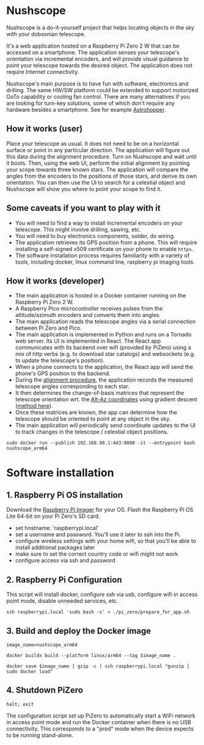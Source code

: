 # Nushscope


Nushscope is a do-it-yourself project that helps locating objects in the sky with your dobsonian telescope.

It's a web application hosted on a Raspberry Pi Zero 2 W that can be accessed on a smartphone. The application senses your telescope's orientation via incremental encoders, and will provide visual guidance to point your telescope towards the desired object. The application does not require Internet connectivity.

Nushscope's main purpose is to have fun with software, electronics and drilling. The same HW/SW platform could be extended to support motorized GoTo capability or cooling fan control.
There are many alternatives if you are looking for turn-key solutions, some of which don't require any hardware besides a smartphone. See for example [Astrohopper](https://github.com/artyom-beilis/skyhopper/blob/main/README.md).


## How it works (user)

Place your telescope as usual. It does not need to be on a horizontal surface or point in any particular direction. The application will figure out this data during the alignment procedure.
Turn on Nushscope and wait until it boots. Then, using the web UI, perform the initial alignment by pointing your scope towards three known stars.
The application will compare the angles from the encoders to the positions of those stars, and derive its own orientation.
You can then use the UI to search for a celestial object and Nushscope will show you where to point your scope to find it.

## Some caveats if you want to play with it

- You will need to find a way to install incremental encoders on your telescope. This might involve drilling, sawing, etc.
- You will need to buy electronics components, solder, do wiring.
- The application retrieves its GPS position from a phone. This will require installing a self-signed x509 certificate on your phone to enable `https`.
- The software installation process requires familiarity with a variety of tools, including docker, linux command line, raspberry pi imaging tools.

## How it works (developer)

- The main application is hosted in a Docker container running on the Raspberry Pi Zero 2 W.
- A Raspberry Pico microcontroller receives pulses from the altitude/azimuth encoders and converts them into angles.
- The main application reads the telescope angles via a serial connection between Pi Zero and Pico.
- The main application is implemented in Python and runs on a Tornado web server. Its UI is implemented in React. The React app communicates with its backend over wifi (provided by PiZero) using a mix of http verbs (e.g. to download star catalogs) and websockets (e.g. to update the telescope's position).
- When a phone connects to the application, the React app will send the phone's GPS position to the backend.
- During the [alignment procedure](./backend/app/alignment/alignment_delegate.py), the application records the measured telescope angles corresponding to each star.
- It then determines the change-of-basis matrices that represent the telescope orientation wrt. the [Alt-Az coordinates](https://en.wikipedia.org/wiki/Horizontal_coordinate_system) using gradient descent ([method here](./documentation/Alignment.md)).
- Once these matrices are known, the app can determine how the telescope should be oriented to point at any object in the sky.
- The main application will periodically send coordinate updates to the UI to track changes in the telescope / celestial object positions.


```shell
sudo docker run --publish 192.168.99.1:443:8000 -it --entrypoint bash nushscope_arm64
```

# Software installation

## 1. Raspberry Pi OS installation

Download the [Raspberry Pi Imager](https://www.raspberrypi.com/software/) for your OS.
Flash the Raspberry Pi OS Lite 64-bit on your Pi Zero's SD card.
- set hostname: 'raspberrypi.local'
- set a username and password. You'll use it later to ssh into the Pi.
- configure wireless settings with your home wifi, so that you'll be able to install additional packages later
- make sure to set the correct country code or wifi might not work
- configure access via ssh and password

## 2. Raspberry Pi Configuration

This script will install docker, configure ssh via usb, configure wifi in access point mode, disable unneeded services, etc.
```shell
ssh raspberrypi.local 'sudo bash -s' < ./pi_zero/prepare_for_app.sh
```

## 3. Build and deploy the Docker image
```shell
image_name=nushscope_arm64

docker buildx build --platform linux/arm64 --tag $image_name .

docker save $image_name | gzip -c | ssh raspberrypi.local "gunzip | sudo docker load"
```

## 4. Shutdown PiZero

```shell
halt; exit
```

The configuration script set up PiZero to automatically start a WiFi network in access point mode and run the Docker container when there is no USB connectivity. This corresponds to a "prod" mode when the device expects to be running stand-alone.